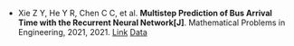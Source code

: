 * Xie Z Y, He Y R, Chen C C, et al. <b>Multistep Prediction of Bus Arrival Time with the Recurrent Neural Network[J]</b>. Mathematical Problems in Engineering, 2021, 2021. [Link](https://www.hindawi.com/journals/mpe/2021/6636367/) [Data](https://github.com/ricebow/multi-step-RNN)